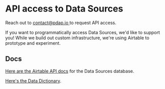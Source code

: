 # API access to Data Sources

Reach out to [contact@pdap.io ](mailto:contact@pdap.io)to request API access.

If you want to programmatically access Data Sources, we'd like to support you! While we build out custom infrastructure, we're using Airtable to prototype and experiment.

## Docs

[Here are the Airtable API docs](https://airtable.com/app473MWXVJVaD7Es/api/docs) for the Data Sources database.

[Here's the Data Dictionary](data-sources-data-dictionary.md).
